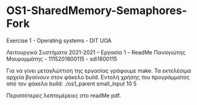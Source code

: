 # OS1-SharedMemory-Semaphores-Fork
Exercise 1 - Operating systems - DIT UOA 

Λειτουργικά Συστήματα 2021-2021 – Εργασία 1 – ReadMe
Παναγιώτης Μαυρομμάτης - 1115201800115 - sdi1800115

Για να γίνει μεταγλώττιση της εργασίας γράφουμε make. Τα εκτελέσιμα αρχεία βγαίνουν στον φάκελο build. 
Εντολή χρήσης του προγράμματος από τον φάκελο build:  ./os1_parent small_input 10 5

Περισσότερες λεπτομέρειες στο readMe pdf.
